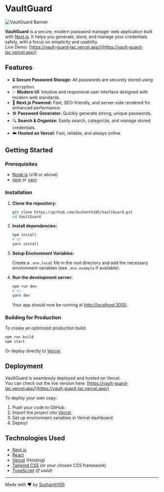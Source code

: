 # VaultGuard

![VaultGuard Banner](https://vault-guard-lac.vercel.app/favicon.ico)

**VaultGuard** is a secure, modern password manager web application built with [Next.js](https://nextjs.org/). It helps you generate, store, and manage your credentials safely, with a focus on simplicity and usability.  
Live Demo: [https://vault-guard-lac.vercel.app/](https://vault-guard-lac.vercel.app/)

## Features

- 🔒 **Secure Password Storage:** All passwords are securely stored using encryption.
- ✨ **Modern UI:** Intuitive and responsive user interface designed with modern web standards.
- 🧩 **Next.js Powered:** Fast, SEO-friendly, and server-side rendered for enhanced performance.
- 🛠️ **Password Generator:** Quickly generate strong, unique passwords.
- 🔍 **Search & Organize:** Easily search, categorize, and manage stored credentials.
- ☁️ **Hosted on Vercel:** Fast, reliable, and always online.

## Getting Started

### Prerequisites

- [Node.js](https://nodejs.org/) (v18 or above)
- [npm](https://www.npmjs.com/) or [yarn](https://yarnpkg.com/)

### Installation

1. **Clone the repository:**
   ```bash
   git clone https://github.com/Sushanth105/VaultGuard.git
   cd VaultGuard
   ```

2. **Install dependencies:**
   ```bash
   npm install
   # or
   yarn install
   ```

3. **Setup Environment Variables:**

   Create a `.env.local` file in the root directory and add the necessary environment variables (see `.env.example` if available).

4. **Run the development server:**
   ```bash
   npm run dev
   # or
   yarn dev
   ```

   Your app should now be running at [http://localhost:3000](http://localhost:3000).

### Building for Production

To create an optimized production build:

```bash
npm run build
npm start
```

Or deploy directly to [Vercel](https://vercel.com/).

## Deployment

VaultGuard is seamlessly deployed and hosted on Vercel.  
You can check out the live version here: [https://vault-guard-lac.vercel.app/](https://vault-guard-lac.vercel.app/)

To deploy your own copy:

1. Push your code to GitHub.
2. Import the project into [Vercel](https://vercel.com/).
3. Set up environment variables in Vercel dashboard.
4. Deploy!

## Technologies Used

- [Next.js](https://nextjs.org/)
- [React](https://react.dev/)
- [Vercel](https://vercel.com/) (Hosting)
- [Tailwind CSS](https://tailwindcss.com/) (or your chosen CSS framework)
- [TypeScript](https://www.typescriptlang.org/) *(if used)*

---

Made with ❤️ by [Sushanth105](https://github.com/Sushanth105)
